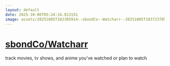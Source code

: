 ```yaml
---
layout: default
date: 2025-10-06T05:24:14.813191
image: assets/20251005T102305914--sbondCo--Watcharr--20251005T103723705--cropped.png
---
```


# [sbondCo/Watcharr](https://github.com/sbondCo/Watcharr)

track movies, tv shows, and anime you’ve watched or plan to watch
